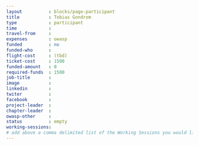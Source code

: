 ```yaml
---
layout          : blocks/page-participant
title           : Tobias Gondrom
type            : participant
time            :
travel-from     :
expenses        : owasp
funded          : no
funded-who      :
flight-cost     : (tbd)
ticket-cost     : 1500
funded-amount   : 0
required-funds  : 1500
job-title       :
image           :
linkedin        :
twiter          :
facebook        :
project-leader  :
chapter-leader  :
owasp-other     :
status          : empty
working-sessions:
# add above a comma delimited list of the Working Sessions you would like to attend (use the session's title)
---
```


<!-- put more details about participant here -->
